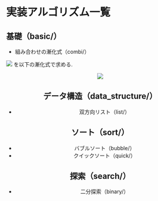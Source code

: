 # 実装アルゴリズム一覧

## 基礎（basic/）
- 組み合わせの漸化式（combi/）

<img src="https://user-images.githubusercontent.com/65803919/150450882-fd2ad717-cf44-41df-9797-151dd6585a2b.png"> を以下の漸化式で求める.

<center>
<img src="https://user-images.githubusercontent.com/65803919/150450933-4349a3e8-700e-4011-b99e-c97b3d8d2d59.png">

## データ構造（data_structure/）
- 双方向リスト（list/）

## ソート（sort/）
- バブルソート（bubble/）
- クイックソート（quick/）

## 探索（search/）
- 二分探索（binary/）
